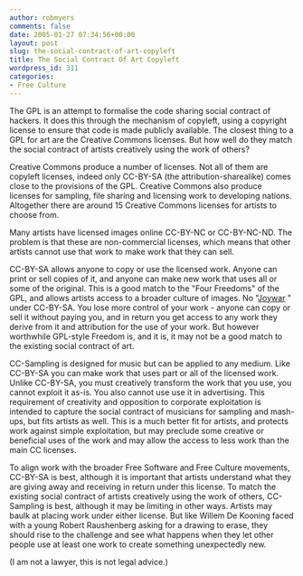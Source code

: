 ```yaml
---
author: robmyers
comments: false
date: 2005-01-27 07:34:56+00:00
layout: post
slug: the-social-contract-of-art-copyleft
title: The Social Contract Of Art Copyleft
wordpress_id: 311
categories:
- Free Culture
---
```


The GPL is an attempt to formalise the code sharing social contract of hackers. It does this through the mechanism of copyleft, using a copyright license to ensure that code is made publicly available. The closest thing to a GPL for art are the Creative Commons licenses. But how well do they match the social contract of artists creatively using the work of others?  
  
Creative Commons produce a number of licenses. Not all of them are copyleft licenses, indeed only CC-BY-SA (the attribution-sharealike) comes close to the provisions of the GPL. Creative Commons also produce licenses for sampling, file sharing and licensing work to developing nations. Altogether there are around 15 Creative Commons licenses for artists to choose from.   
  
Many artists have licensed images online CC-BY-NC or CC-BY-NC-ND. The problem is that these are non-commercial licenses, which means that other artists cannot use that work to make work that they can sell.   
  
CC-BY-SA allows anyone to copy or use the licensed work. Anyone can print or sell copies of it, and anyone can make new work that uses all or some of the original. This is a good match to the "Four Freedoms" of the GPL, and allows artists access to a broader culture of images. No "[Joywar](http://firstpulseprojects.net/joywar.html) " under CC-BY-SA. You lose more control of your work - anyone can copy or sell it without paying you, and in return you get access to any work they derive from it and attribution for the use of your work. But however worthwhile GPL-style Freedom is, and it is, it may not be a good match to the existing social contract of art.  
  
CC-Sampling is designed for music but can be applied to any medium. Like CC-BY-SA you can make work that uses part or all of the licensed work. Unlike CC-BY-SA, you must creatively transform the work that you use, you cannot exploit it as-is. You also cannot use use it in advertising. This requirement of creativity and opposition to corporate exploitation is intended to capture the social contract of musicians for sampling and mash-ups, but fits artists as well. This is a much better fit for artists, and protects work against simple exploitation, but may preclude some creative or beneficial uses of the work and may allow the access to less work than the main CC licenses.  
  
To align work with the broader Free Software and Free Culture movements, CC-BY-SA is best, although it is important that artists understand what they are giving away and receiving in return under this license. To match the existing social contract of artists creatively using the work of others, CC-Sampling is best, although it may be limiting in other ways. Artists may baulk at placing work under either license. But like Willem De Kooning faced with a young Robert Raushenberg asking for a drawing to erase, they should rise to the challenge and see what happens when they let other people use at least one work to create something unexpectedly new.  
  
(I am not a lawyer, this is not legal advice.)

  


